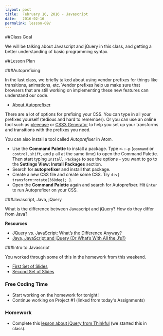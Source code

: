 ```yaml
---
layout: post
title:  February 16, 2016 - Javascript
date:   2016-02-16
permalink: lesson-09/
---
```


##Class Goal

We will be talking about Javascript and jQuery in this class, and getting a better understanding of basic programming syntax.

##Lesson Plan

###Autoprefixing

In the last class, we briefly talked about using vendor prefixes for things like transitions, animations, etc.  Vendor prefixes help us make sure that browsers that are still working on implementing these new features can understand our code.

- [About Autoprefixer](https://css-tricks.com/autoprefixer/)

There are a lot of options for prefixing your CSS.  You can type in all your prefixes yourself (tedious and hard to remember).  Or you can use an online tool such as [pleeease](http://pleeease.io/play/) or [CSS3 Generator](http://css3generator.com/) to help you set up your transforms and transitions with the prefixes you need.

You can also install a tool called *Autoprefixer* in Atom.

- Use the **Command Palette** to install a package.  Type `⌘-⇧-p` (`command` or `control`, `shift`, and `p` all at the same time) to open the Command Palette.  Then start typing `Install Package` to see the options - you want to go to the **Settings View: Install Packages** section.
- Search for **autoprefixer** and install that package.
- Create a new CSS file and create some CSS. Try `div{ transform:rotate(360deg); }`.
- Open the **Command Palette** again and search for Autoprefixer.  Hit `Enter` to run Autoprefixer on your CSS.


###Javascript, Java, jQuery

What is the difference between Javascript and jQuery?  How do they differ from Java?

**Resources**

- [JQuery vs. JavaScript: What’s the Difference Anyway?](https://blog.udemy.com/jquery-vs-javascript/)
- [Java, JavaScript and jQuery (Or What’s With All the J’s?)](http://blog.mindscapesolutions.com/2012/03/15/java-javascript-and-jquery-or-whats-with-all-the-js/)

###Intro to Javascript

You worked through some of this in the homework from this weekend.

- [First Set of Slides](../media/gdi-intro-js-master/class1.html)
- [Second Set of Slides](../media/gdi-intro-js-master/class2.html)


### Free Coding Time

- Start working on the homework for tonight!
- Continue working on Project #1 (linked from today's Assignments)
  
### Homework

- Complete this [lesson about jQuery from Thinkful](http://www.thinkful.com/learn/intro-to-jquery) (we started this in class).
